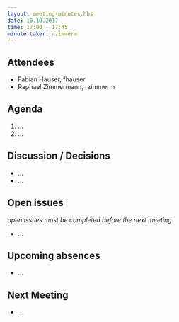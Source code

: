 ```yaml
---
layout: meeting-minutes.hbs
date: 10.10.2017
time: 17:00 - 17:45
minute-taker: rzimmerm
---
```


## Attendees

- Fabian Hauser, fhauser
- Raphael Zimmermann, rzimmerm

## Agenda

1. ...
2. ...

## Discussion / Decisions

- ...
- ...

## Open issues

_open issues must be completed before the next meeting_

- ...

## Upcoming absences

- ...

## Next Meeting

- ...

